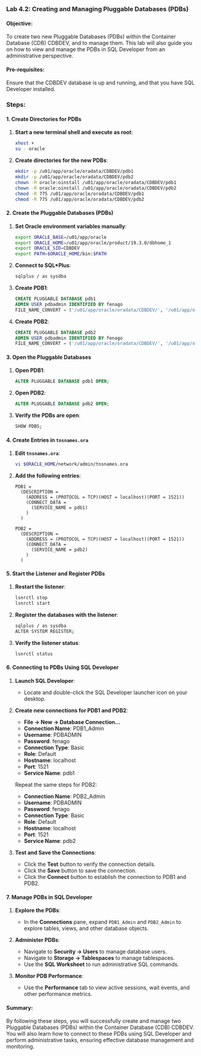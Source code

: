 ### Lab 4.2: Creating and Managing Pluggable Databases (PDBs)
#### Objective:
To create two new Pluggable Databases (PDBs) within the Container Database (CDB) CDBDEV, and to manage them. This lab will also guide you on how to view and manage the PDBs in SQL Developer from an administrative perspective.

#### Pre-requisites:
Ensure that the CDBDEV database is up and running, and that you have SQL Developer installed.

### Steps:

#### 1. Create Directories for PDBs
1. **Start a new terminal shell and execute as root**:
    ```bash
    xhost +
    su - oracle
    ```

2. **Create directories for the new PDBs**:
    ```bash
    mkdir -p /u01/app/oracle/oradata/CDBDEV/pdb1
    mkdir -p /u01/app/oracle/oradata/CDBDEV/pdb2
    chown -R oracle:oinstall /u01/app/oracle/oradata/CDBDEV/pdb1
    chown -R oracle:oinstall /u01/app/oracle/oradata/CDBDEV/pdb2
    chmod -R 775 /u01/app/oracle/oradata/CDBDEV/pdb1
    chmod -R 775 /u01/app/oracle/oradata/CDBDEV/pdb2
    ```

#### 2. Create the Pluggable Databases (PDBs)
1. **Set Oracle environment variables manually**:
    ```bash
    export ORACLE_BASE=/u01/app/oracle
    export ORACLE_HOME=/u01/app/oracle/product/19.3.0/dbhome_1
    export ORACLE_SID=CDBDEV
    export PATH=$ORACLE_HOME/bin:$PATH
    ```

2. **Connect to SQL*Plus**:
    ```bash
    sqlplus / as sysdba
    ```

3. **Create PDB1**:
    ```sql
    CREATE PLUGGABLE DATABASE pdb1
    ADMIN USER pdbadmin IDENTIFIED BY fenago
    FILE_NAME_CONVERT = ('/u01/app/oracle/oradata/CDBDEV/', '/u01/app/oracle/oradata/CDBDEV/pdb1/', '/u01/app/oracle/oradata/pdbseed/', '/u01/app/oracle/oradata/CDBDEV/pdb1/');
    ```

4. **Create PDB2**:
    ```sql
    CREATE PLUGGABLE DATABASE pdb2
    ADMIN USER pdbadmin IDENTIFIED BY fenago
    FILE_NAME_CONVERT = ('/u01/app/oracle/oradata/CDBDEV/', '/u01/app/oracle/oradata/CDBDEV/pdb2/', '/u01/app/oracle/oradata/pdbseed/', '/u01/app/oracle/oradata/CDBDEV/pdb2/');
    ```

#### 3. Open the Pluggable Databases
1. **Open PDB1**:
    ```sql
    ALTER PLUGGABLE DATABASE pdb1 OPEN;
    ```

2. **Open PDB2**:
    ```sql
    ALTER PLUGGABLE DATABASE pdb2 OPEN;
    ```

3. **Verify the PDBs are open**:
    ```sql
    SHOW PDBS;
    ```

#### 4. Create Entries in `tnsnames.ora`
1. **Edit `tnsnames.ora`**:
    ```bash
    vi $ORACLE_HOME/network/admin/tnsnames.ora
    ```

2. **Add the following entries**:
    ```plaintext
    PDB1 =
      (DESCRIPTION =
        (ADDRESS = (PROTOCOL = TCP)(HOST = localhost)(PORT = 1521))
        (CONNECT_DATA =
          (SERVICE_NAME = pdb1)
        )
      )

    PDB2 =
      (DESCRIPTION =
        (ADDRESS = (PROTOCOL = TCP)(HOST = localhost)(PORT = 1521))
        (CONNECT_DATA =
          (SERVICE_NAME = pdb2)
        )
      )
    ```

#### 5. Start the Listener and Register PDBs
1. **Restart the listener**:
    ```bash
    lsnrctl stop
    lsnrctl start
    ```

2. **Register the databases with the listener**:
    ```bash
    sqlplus / as sysdba
    ALTER SYSTEM REGISTER;
    ```

3. **Verify the listener status**:
    ```bash
    lsnrctl status
    ```

#### 6. Connecting to PDBs Using SQL Developer
1. **Launch SQL Developer**:
    - Locate and double-click the SQL Developer launcher icon on your desktop.

2. **Create new connections for PDB1 and PDB2**:
    - **File -> New -> Database Connection...**
    - **Connection Name**: PDB1_Admin
    - **Username**: PDBADMIN
    - **Password**: fenago
    - **Connection Type**: Basic
    - **Role**: Default
    - **Hostname**: localhost
    - **Port**: 1521
    - **Service Name**: pdb1

    Repeat the same steps for PDB2:
    - **Connection Name**: PDB2_Admin
    - **Username**: PDBADMIN
    - **Password**: fenago
    - **Connection Type**: Basic
    - **Role**: Default
    - **Hostname**: localhost
    - **Port**: 1521
    - **Service Name**: pdb2

3. **Test and Save the Connections**:
    - Click the **Test** button to verify the connection details.
    - Click the **Save** button to save the connection.
    - Click the **Connect** button to establish the connection to PDB1 and PDB2.

#### 7. Manage PDBs in SQL Developer
1. **Explore the PDBs**:
    - In the **Connections** pane, expand `PDB1_Admin` and `PDB2_Admin` to explore tables, views, and other database objects.

2. **Administer PDBs**:
    - Navigate to **Security -> Users** to manage database users.
    - Navigate to **Storage -> Tablespaces** to manage tablespaces.
    - Use the **SQL Worksheet** to run administrative SQL commands.

3. **Monitor PDB Performance**:
    - Use the **Performance** tab to view active sessions, wait events, and other performance metrics.

#### Summary:
By following these steps, you will successfully create and manage two Pluggable Databases (PDBs) within the Container Database (CDB) CDBDEV. You will also learn how to connect to these PDBs using SQL Developer and perform administrative tasks, ensuring effective database management and monitoring.
